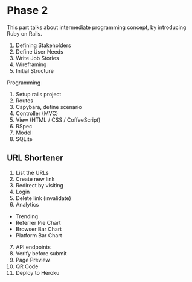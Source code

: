 # Phase 2

This part talks about intermediate programming concept, by introducing Ruby on Rails.


1. Defining Stakeholders
2. Define User Needs
3. Write Job Stories
4. Wireframing
5. Initial Structure

Programming

1. Setup rails project
2. Routes
3. Capybara, define scenario
4. Controller (MVC)
5. View (HTML / CSS / CoffeeScript)
6. RSpec
7. Model
8. SQLite

## URL Shortener

1. List the URLs
2. Create new link
3. Redirect by visiting
4. Login
5. Delete link (invalidate)
6. Analytics
  - Trending
  - Referrer Pie Chart
  - Browser Bar Chart
  - Platform Bar Chart
7. API endpoints
8. Verify before submit
9. Page Preview
10. QR Code
11. Deploy to Heroku